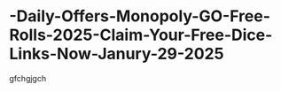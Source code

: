 # -Daily-Offers-Monopoly-GO-Free-Rolls-2025-Claim-Your-Free-Dice-Links-Now-Janury-29-2025
gfchgjgch
